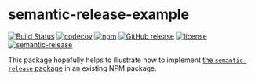 # semantic-release-example
[![Build Status](https://travis-ci.org/jaebradley/semantic-release-example.svg?branch=implement-semantic-release)](https://travis-ci.org/jaebradley/semantic-release-example)
[![codecov](https://codecov.io/gh/jaebradley/semantic-release-example/branch/master/graph/badge.svg)](https://codecov.io/gh/jaebradley/semantic-release-example)
[![npm](https://img.shields.io/npm/v/semantic-release-example.svg)](https://www.npmjs.com/package/semantic-release-example)
[![GitHub release](https://img.shields.io/github/release/jaebradley/semantic-release-example.svg)](https://github.com/jaebradley/semantic-release-example/releases)
[![license](https://img.shields.io/github/license/jaebradley/semantic-release-example.svg)](https://github.com/jaebradley/semantic-release-example/blob/master/LICENSE)
[![semantic-release](https://img.shields.io/badge/%20%20%F0%9F%93%A6%F0%9F%9A%80-semantic--release-e10079.svg?style=plastic)](https://github.com/semantic-release/semantic-release)


This package hopefully helps to illustrate how to implement [the `semantic-release` package](https://github.com/semantic-release/semantic-release) in an existing NPM package.
